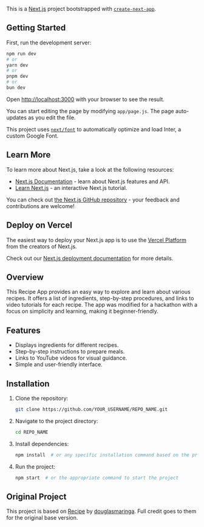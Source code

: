 This is a [Next.js](https://nextjs.org/) project bootstrapped with [`create-next-app`](https://github.com/vercel/next.js/tree/canary/packages/create-next-app).

## Getting Started

First, run the development server:

```bash
npm run dev
# or
yarn dev
# or
pnpm dev
# or
bun dev
```

Open [http://localhost:3000](http://localhost:3000) with your browser to see the result.

You can start editing the page by modifying `app/page.js`. The page auto-updates as you edit the file.

This project uses [`next/font`](https://nextjs.org/docs/basic-features/font-optimization) to automatically optimize and load Inter, a custom Google Font.

## Learn More

To learn more about Next.js, take a look at the following resources:

- [Next.js Documentation](https://nextjs.org/docs) - learn about Next.js features and API.
- [Learn Next.js](https://nextjs.org/learn) - an interactive Next.js tutorial.

You can check out [the Next.js GitHub repository](https://github.com/vercel/next.js/) - your feedback and contributions are welcome!

## Deploy on Vercel

The easiest way to deploy your Next.js app is to use the [Vercel Platform](https://vercel.com/new?utm_medium=default-template&filter=next.js&utm_source=create-next-app&utm_campaign=create-next-app-readme) from the creators of Next.js.

Check out our [Next.js deployment documentation](https://nextjs.org/docs/deployment) for more details.


## Overview

This Recipe App provides an easy way to explore and learn about various recipes. It offers a list of ingredients, step-by-step procedures, and links to video tutorials for each recipe. The app was modified for a hackathon with a focus on simplicity and learning, making it beginner-friendly.

## Features

- Displays ingredients for different recipes.
- Step-by-step instructions to prepare meals.
- Links to YouTube videos for visual guidance.
- Simple and user-friendly interface.

## Installation

1. Clone the repository:

   ```bash
   git clone https://github.com/YOUR_USERNAME/REPO_NAME.git
   ```

2. Navigate to the project directory:

   ```bash
   cd REPO_NAME
   ```

3. Install dependencies:

   ```bash
   npm install  # or any specific installation command based on the project
   ```

4. Run the project:

   ```bash
   npm start  # or the appropriate command to start the project
   ```
## Original Project

This project is based on [Recipe](https://github.com/douglasmaringa/recipe) by [douglasmaringa](https://github.com/douglasmaringa). Full credit goes to them for the original base version.
